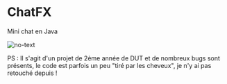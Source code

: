 # ChatFX

Mini chat en Java

![no-text](https://github.com/AnthonyLedru/chatFX/blob/master/chat.png)

PS : Il s'agit d'un projet de 2ème année de DUT et de nombreux bugs sont présents, le code est parfois un peu "tiré par les cheveux", je n'y ai pas retouché depuis !

